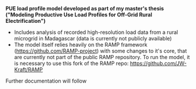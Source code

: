 **PUE load profile model developed as part of my master's thesis ("Modeling Productive Use Load Profiles for Off-Grid Rural Electrification")**

- Includes analysis of recorded high-resolution load data from a rural microgrid in Madagascar (data is currently not publicly available)
- The model itself relies heavily on the RAMP framework (https://github.com/RAMP-project) with some changes to it's core, that are currently not part of the public RAMP repository. To run the model, it is necessary to use this fork of the RAMP repo: https://github.com/JW-Kraft/RAMP


Further documentation will follow
